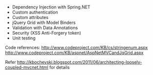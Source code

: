 - Dependency Injection with Spring.NET
- Custom authentication
- Custom attributes
- jQuery Grid with Model Binders
- Validation with Data Annotations
- Security (XSS Anti-Forgery token)
- Unit testing

Code references:
http://www.codeproject.com/KB/cs/stringenum.aspx
http://www.codeproject.com/KB/aspnet/AspNetMVCandJqGrid.aspx

Refer http://kbochevski.blogspot.com/2011/06/architecting-loosely-coupled-mvcnet.html for details